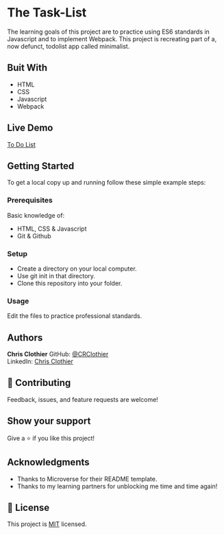 # The Task-List

The learning goals of this project are to practice using ES6 standards in Javascript and to implement Webpack.  This project is recreating part of a, now defunct, todolist app called minimalist.

## Buit With

- HTML
- CSS
- Javascript
- Webpack

## Live Demo

[To Do List](https://crclothier.github.io/Todo-List/)

## Getting Started

To get a local copy up and running follow these simple example steps:

### Prerequisites

Basic knowledge of:
- HTML, CSS & Javascript
- Git & Github

### Setup

- Create a directory on your local computer.
- Use git init in that directory.
- Clone this repository into your folder.

### Usage

Edit the files to practice professional standards.

## Authors

**Chris Clothier**
GitHub: [@CRClothier](https://github.com/crclothier)  
LinkedIn: [Chris Clothier](https://www.linkedin.com/in/crclothier/)

## 🤝 Contributing

Feedback, issues, and feature requests are welcome!

## Show your support

Give a ⭐️ if you like this project!

## Acknowledgments

- Thanks to Microverse for their README template.
- Thanks to my learning partners for unblocking me time and time again!

## 📝 License

This project is [MIT](MIT.md) licensed.
